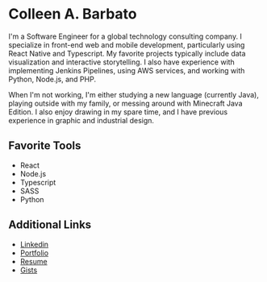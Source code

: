 # Colleen A. Barbato

I'm a Software Engineer for a global technology consulting company. I specialize in front-end web and mobile development, particularly using React Native and Typescript. My favorite projects typically include data visualization and interactive storytelling. I also have experience with implementing Jenkins Pipelines, using AWS services, and working with Python, Node.js, and PHP.

When I'm not working, I'm either studying a new language (currently Java), playing outside with my family, or messing around with Minecraft Java Edition. I also enjoy drawing in my spare time, and I have previous experience in graphic and industrial design.

## Favorite Tools
* React
* Node.js
* Typescript
* SASS
* Python

## Additional Links
* [Linkedin](https://www.linkedin.com/in/cabarbato/)
* [Portfolio](https://drive.google.com/drive/folders/1nuc1lJo6ax3QqWj8Kowwf3Qm_lv2y9N-?usp=sharing)
* [Resume](https://drive.google.com/file/d/1aPO26k5hx_4kvsxfp0jaIm8yR9KTbHwS)
* [Gists](https://gist.github.com/cabarbato)
